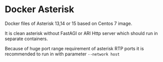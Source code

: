 # Docker Asterisk

Docker files of Asterisk 13,14 or 15 based on Centos 7 image.

It is clean asterisk without FastAGI or ARI Http server which should run in separate containers.

Because of huge port range requirement of asterisk RTP ports it is recommended to run in with parameter `--network host`


